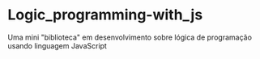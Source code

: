 # Logic_programming-with_js
Uma mini "biblioteca" em desenvolvimento sobre lógica de programação usando linguagem JavaScript
